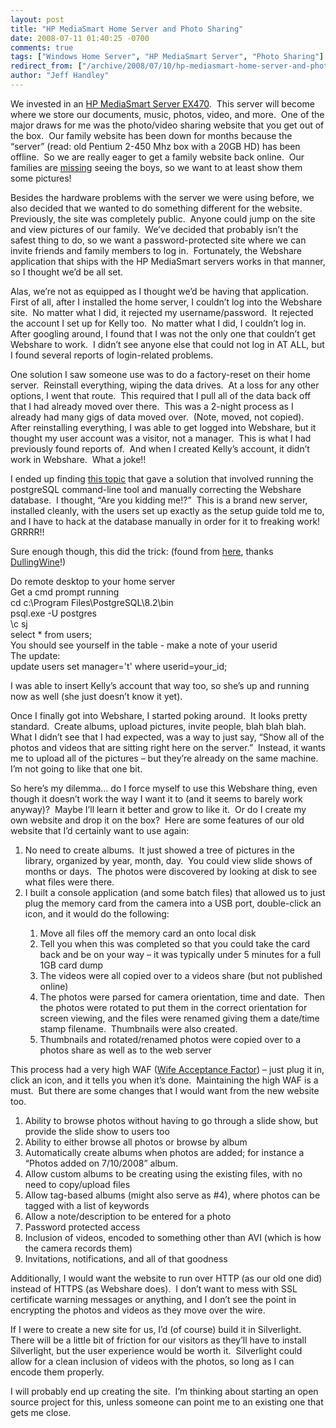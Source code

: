 ```yaml
---
layout: post
title: "HP MediaSmart Home Server and Photo Sharing"
date: 2008-07-11 01:40:25 -0700
comments: true
tags: ["Windows Home Server", "HP MediaSmart Server", "Photo Sharing"]
redirect_from: ["/archive/2008/07/10/hp-mediasmart-home-server-and-photo-sharing.aspx/"]
author: "Jeff Handley"
---
```

<!-- more -->
<p>We invested in an <a href="http://www.amazon.com/EX470-MediaSmart-Server-Windows-Drive/dp/B000UY1WSK" target="_blank">HP MediaSmart Server EX470</a>.  This server will become where we store our documents, music, photos, video, and more.  One of the major draws for me was the photo/video sharing website that you get out of the box.  Our family website has been down for months because the “server” (read: old Pentium 2-450 Mhz box with a 20GB HD) has been offline.  So we are really eager to get a family website back online.  Our families are <a href="http://blog.jeffhandley.com/archive/2008/05/12/life.reboot.aspx" target="_blank">missing</a> seeing the boys, so we want to at least show them some pictures!</p>  <p>Besides the hardware problems with the server we were using before, we also decided that we wanted to do something different for the website.  Previously, the site was completely public.  Anyone could jump on the site and view pictures of our family.  We’ve decided that probably isn’t the safest thing to do, so we want a password-protected site where we can invite friends and family members to log in.  Fortunately, the Webshare application that ships with the HP MediaSmart servers works in that manner, so I thought we’d be all set.</p>  <p>Alas, we’re not as equipped as I thought we’d be having that application.  First of all, after I installed the home server, I couldn’t log into the Webshare site.  No matter what I did, it rejected my username/password.  It rejected the account I set up for Kelly too.  No matter what I did, I couldn’t log in.  After googling around, I found that I was not the only one that couldn’t get Webshare to work.  I didn’t see anyone else that could not log in AT ALL, but I found several reports of login-related problems.</p>  <p>One solution I saw someone use was to do a factory-reset on their home server.  Reinstall everything, wiping the data drives.  At a loss for any other options, I went that route.  This required that I pull all of the data back off that I had already moved over there.  This was a 2-night process as I already had many gigs of data moved over.  (Note, moved, not copied).  After reinstalling everything, I was able to get logged into Webshare, but it thought my user account was a visitor, not a manager.  This is what I had previously found reports of.  And when I created Kelly’s account, it didn’t work in Webshare.  What a joke!!</p>  <p>I ended up finding <a href="http://www.wegotserved.co.uk/forums/index.php?showtopic=2387" target="_blank">this topic</a> that gave a solution that involved running the postgreSQL command-line tool and manually correcting the Webshare database.  I thought, “Are you kidding me!?”  This is a brand new server, installed cleanly, with the users set up exactly as the setup guide told me to, and I have to hack at the database manually in order for it to freaking work!  GRRRR!!</p>  <p>Sure enough though, this did the trick: (found from <a href="http://www.mediasmarthome.com/forum/thread/10263/Don-t-have-visitor-notification-tabs-etc-for-webshare/" target="_blank">here</a>, thanks <a href="http://www.mediasmarthome.com/profile/438/" target="_blank">DullingWine</a>!)</p>  <p>Do remote desktop to your home server   <br />Get a cmd prompt running  <br />cd c:\Program Files\PostgreSQL\8.2\bin  <br />psql.exe -U postgres  <br />\c sj  <br />select * from users;   <br />You should see yourself in the table - make a note of your userid   <br />The update:  <br />update users set manager='t' where userid=your_id;</p>  <p>I was able to insert Kelly’s account that way too, so she’s up and running now as well (she just doesn’t know it yet).</p>  <p>Once I finally got into Webshare, I started poking around.  It looks pretty standard.  Create albums, upload pictures, invite people, blah blah blah.  What I didn’t see that I had expected, was a way to just say, “Show all of the photos and videos that are sitting right here on the server.”  Instead, it wants me to upload all of the pictures – but they’re already on the same machine.  I’m not going to like that one bit.</p>  <p>So here’s my dilemma… do I force myself to use this Webshare thing, even though it doesn’t work the way I want it to (and it seems to barely work anyway)?  Maybe I’ll learn it better and grow to like it.  Or do I create my own website and drop it on the box?  Here are some features of our old website that I’d certainly want to use again:</p>  <ol>   <li>No need to create albums.  It just showed a tree of pictures in the library, organized by year, month, day.  You could view slide shows of months or days.  The photos were discovered by looking at disk to see what files were there.</li>  <li>I built a console application (and some batch files) that allowed us to just plug the memory card from the camera into a USB port, double-click an icon, and it would do the following:</li>  <ol>   <li>Move all files off the memory card an onto local disk</li>  <li>Tell you when this was completed so that you could take the card back and be on your way – it was typically under 5 minutes for a full 1GB card dump</li>  <li>The videos were all copied over to a videos share (but not published online)</li>  <li>The photos were parsed for camera orientation, time and date.  Then the photos were rotated to put them in the correct orientation for screen viewing, and the files were renamed giving them a date/time stamp filename.  Thumbnails were also created.</li>  <li>Thumbnails and rotated/renamed photos were copied over to a photos share as well as to the web server</li>   </ol> </ol>  <p>This process had a very high WAF (<a href="http://www.hanselman.com/blog/iPhoneEverythingThatCouldGoWrongDid.aspx" target="_blank">Wife Acceptance Factor</a>) – just plug it in, click an icon, and it tells you when it’s done.  Maintaining the high WAF is a must.  But there are some changes that I would want from the new website too.</p>  <ol>   <li>Ability to browse photos without having to go through a slide show, but provide the slide show to users too</li>  <li>Ability to either browse all photos or browse by album</li>  <li>Automatically create albums when photos are added; for instance a “Photos added on 7/10/2008” album.</li>  <li>Allow custom albums to be creating using the existing files, with no need to copy/upload files</li>  <li>Allow tag-based albums (might also serve as #4), where photos can be tagged with a list of keywords</li>  <li>Allow a note/description to be entered for a photo</li>  <li>Password protected access</li>  <li>Inclusion of videos, encoded to something other than AVI (which is how the camera records them)</li>  <li>Invitations, notifications, and all of that goodness</li> </ol>  <p>Additionally, I would want the website to run over HTTP (as our old one did) instead of HTTPS (as Webshare does).  I don’t want to mess with SSL certificate warning messages or anything, and I don’t see the point in encrypting the photos and videos as they move over the wire.</p>  <p>If I were to create a new site for us, I’d (of course) build it in Silverlight.  There will be a little bit of friction for our visitors as they’ll have to install Silverlight, but the user experience would be worth it.  Silverlight could allow for a clean inclusion of videos with the photos, so long as I can encode them properly.</p>  <p>I will probably end up creating the site.  I’m thinking about starting an open source project for this, unless someone can point me to an existing one that gets me close.</p>  <p></p>  <p></p>  <p></p>  <p></p>  <p></p>  <p></p>  <p></p>  <p></p>  <p></p>  <p></p>  <p></p>  <p></p>  <p></p>
